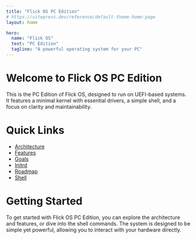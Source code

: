```yaml
---
title: "Flick OS PC Edition"
# https://vitepress.dev/reference/default-theme-home-page
layout: home

hero:
  name: "Flick OS"
  text: "PC Edition"
  tagline: "A powerful operating system for your PC"
---
```


# Welcome to Flick OS PC Edition

This is the PC Edition of Flick OS, designed to run on UEFI-based systems. It features a minimal kernel with essential drivers, a simple shell, and a focus on clarity and maintainability.

# Quick Links

- [Architecture](./architecture.md)
- [Features](./features.md)
- [Goals](./goals.md)
- [Initrd](./initrd.md)
- [Roadmap](./roadmap.md)
- [Shell](./shell.md)

# Getting Started

To get started with Flick OS PC Edition, you can explore the architecture and features, or dive into the shell commands. The system is designed to be simple yet powerful, allowing you to interact with your hardware directly.
